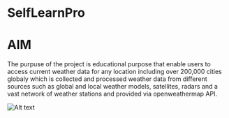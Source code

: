 # SelfLearnPro
# AIM
The purpuse of the project is educational purpose that enable users to access current weather data for any location including over 200,000 cities globaly which is collected and processed weather data from different sources such as global and local weather models, satellites, radars and a vast network of weather stations and provided via openweathermap API. 

![Alt text](/../<weather-app-react>/path/to/sunset.png?raw=true "sun set")
